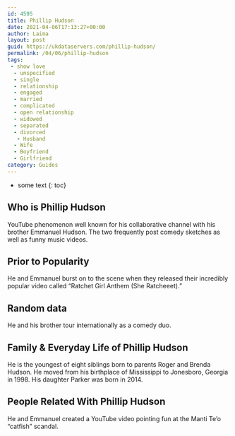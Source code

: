 ```yaml
---
id: 4595
title: Phillip Hudson
date: 2021-04-06T17:13:27+00:00
author: Laima
layout: post
guid: https://ukdataservers.com/phillip-hudson/
permalink: /04/06/phillip-hudson
tags:
 - show love
  - unspecified
  - single
  - relationship
  - engaged
  - married
  - complicated
  - open relationship
  - widowed
  - separated
  - divorced
   - Husband
  - Wife
  - Boyfriend
  - Girlfriend
category: Guides
---
```


* some text
{: toc}


## Who is Phillip Hudson
                  
                  
                  
YouTube phenomenon well known for his collaborative channel with his brother Emmanuel Hudson. The two frequently post comedy sketches as well as funny music videos.
                  
              
            
              
            
                
                
                
## Prior to Popularity
                  
                  
                  
He and Emmanuel burst on to the scene when they released their incredibly popular video called &#8220;Ratchet Girl Anthem (She Ratcheeet).&#8221;
                  
              
            
              
            
                
                
                
## Random data
                  
                  
                  
He and his brother tour internationally as a comedy duo.
                  
              
            
              
            
                
                
                
## Family & Everyday Life of Phillip Hudson
                  
                  
                  
He is the youngest of eight siblings born to parents Roger and Brenda Hudson. He moved from his birthplace of Mississippi to Jonesboro, Georgia in 1998. His daughter Parker was born in 2014.
                  
              
            
              
            
                
                
                
## People Related With Phillip Hudson
                  
                  
                  
He and Emmanuel created a YouTube video pointing fun at the Manti Te&#8217;o &#8220;catfish&#8221; scandal.
                  
              
            
              
            
                
              
            
              
              
            
            
              
            
          
          
          